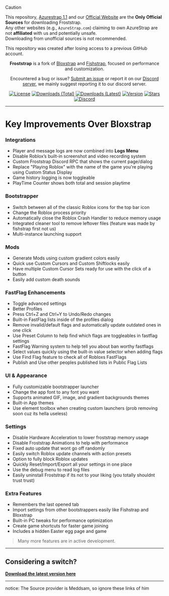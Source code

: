 > [!CAUTION]
> This repository, [Azurestrap 1.1](https://github.com/TheOneAndOnlyCaleb/Azure-strap-1.1) and our [Official Website](https://azurestrap.vercel.app/download/azurestrap) are the **Only Official Sources** for downloading Froststrap.  
> Any other websites (e.g., `AzureStrap.com`) claiming to own AzureStrap are not **affiliated** with us and potentially unsafe.  
> Downloading from unofficial sources is not recommended.
>
> This repository was created after losing access to a previous GitHub account.

<p align="center">

</p>

<div align="center">

**Froststrap** is a fork of [Bloxstrap](https://github.com/pizzaboxer/bloxstrap) and [Fishstrap](https://github.com/fishstrap/Fishstrap), focused on performance and customization.

Encountered a bug or issue? [Submit an issue](https://github.com/RealMeddsam/Froststrap/issues/new/choose) or report it on our [Discord server](https://discord.gg/KdR9vpRcUN), we mainly suggest reporting it to our discord server.

[![License][badge-repo-license]][repo-license]
[![Downloads (Total)][badge-repo-downloads-total]][repo-releases]
[![Downloads (Latest)][badge-repo-downloads]][repo-releases]
[![Version][badge-repo-latest]][repo-latest]
[![Stars][badge-repo-stars]][repo-stargazer]
[![Discord][badge-discord]][discord-invite]


</div>

---

# Key Improvements Over Bloxstrap

### Integrations
- Player and message logs are now combined into **Logs Menu**
- Disable Roblox’s built-in screenshot and video recording system
- Custom Froststrap Discord RPC that shows the current page/dialog
- Replace "Playing Roblox" with the name of the game you're playing using Custom Status Display
- Game history logging is now toggleable
- PlayTime Counter shows both total and session playtime

### Bootstrapper
- Switch between all of the classic Roblox icons for the top bar icon
- Change the Roblox process priority
- Automatically close the Roblox Crash Handler to reduce memory usage
- Integrated cleaner tool to remove leftover files (feature was made by fishstrap first not us)
- Multi-instance launching support

### Mods
- Generate Mods using custom gradient colors easily
- Quick use Custom Cursors and Custom Shiftlocks easily
- Have multiple Custom Cursor Sets ready for use with the click of a button
- Easily add custom death sounds

### FastFlag Enhancements
- Toggle advanced settings
- Better Profiles
- Press Ctrl+Z and Ctrl+Y to Undo/Redo changes
- Built-in FastFlag lists inside of the profiles dialog
- Remove invalid/default flags and automatically update outdated ones in one click
- Use Preset Column to help find which flags are toggleables in fastflag settings
- FastFlag Warning system to help tell you about ban worthy fastflags
- Select values quickly using the built-in value selector when adding flags
- Use Find Flag feature to check all of Robloxs FastFlags
- Publish and Use other peoples published lists in Public Flag Lists

### UI & Appearance
- Fully customizable bootstrapper launcher
- Change the app font to any font you want
- Supports animated GIF, image, and gradient backgrounds themes
- Built-in App themes
- Use element toolbox when creating custom launchers (prob removing soon cuz its hella useless) 

### Settings
- Disable Hardware Acceleration to lower froststrap memory usage
- Disable Froststrap Animations to help with performance
- Fixed auto update that wont go off randomly
- Easily switch Roblox update channels with action presets
- Option to fully block Roblox updates
- Quickly Reset/Import/Export all your settings in one place
- Use the debug menu to read log files
- Easily uninstall Froststrap if its not to your liking (you totally shouldnt trust trust)

### Extra Features
- Remembers the last opened tab
- Import settings from other bootstrappers easily like Fishstrap and Bloxstrap
- Built-in PC tweaks for performance optimization
- Create game shortcuts for faster game joining
- Includes a hidden Easter egg page and game

> Many more features are in active development.

---

## Considering a switch?

[**Download the latest version here**][repo-latest]

---

<!-- Badge Definitions -->
[badge-repo-license]:         https://img.shields.io/github/license/RealMeddsam/Froststrap?style=flat&color=37add9
[badge-repo-downloads]:       https://img.shields.io/github/downloads/RealMeddsam/Froststrap/latest/total?style=flat&color=37add9
[badge-repo-downloads-total]: https://img.shields.io/github/downloads/RealMeddsam/Froststrap/total?style=flat&color=37add9
[badge-repo-latest]:          https://img.shields.io/github/v/release/RealMeddsam/Froststrap?style=flat&color=37add9
[badge-repo-stars]:           https://img.shields.io/github/stars/RealMeddsam/Froststrap?style=flat&color=37add9
[badge-discord]:              https://img.shields.io/discord/1364660238963179520?style=flat&label=discord&color=5865f2

[repo-license]:  https://github.com/RealMeddsam/Froststrap/blob/main/LICENSE
[repo-actions]:  https://github.com/RealMeddsam/Froststrap/actions
[repo-releases]: https://github.com/RealMeddsam/Froststrap/releases
[repo-latest]:   https://github.com/RealMeddsam/Froststrap/releases/latest
[repo-stargazer]:   https://github.com/RealMeddsam/Froststrap/stargazers

[discord-invite]:  https://discord.gg/MNCSPPWzvX

notice: The Source provider is Meddsam, so ignore these links of him
